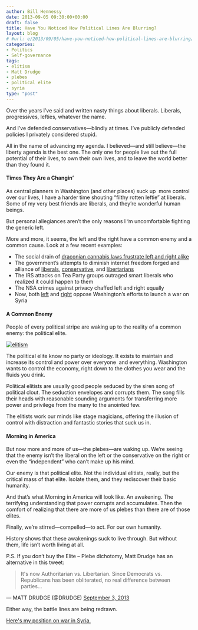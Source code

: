 ```yaml
---
author: Bill Hennessy
date: 2013-09-05 09:30:00+00:00
draft: false
title: Have You Noticed How Political Lines Are Blurring?
layout: blog
# #url: e/2013/09/05/have-you-noticed-how-political-lines-are-blurring/
categories:
- Politics
- Self-governance
tags:
- elitism
- Matt Drudge
- plebes
- political elite
- syria
type: "post"
---
```


Over the years I’ve said and written nasty things about liberals. Liberals, progressives, lefties, whatever the name.

And I’ve defended conservatives—blindly at times. I’ve publicly defended policies I privately considered stupid.

All in the name of advancing my agenda. I believed—and still believe—the liberty agenda is the best one. The only one for people live out the full potential of their lives, to own their own lives, and to leave the world better than they found it.


#### Times They Are a Changin’


As central planners in Washington (and other places) suck up  more control over our lives, I have a harder time shouting “filthy rotten leftie” at liberals. Some of my very best friends are liberals, and they’re wonderful human beings.

But personal allegiances aren’t the only reasons I ‘m uncomfortable fighting the generic left.

More and more, it seems, the left and the right have a common enemy and a common cause. Look at a few recent examples:



  * The social drain of [draconian cannabis laws frustrate left and right alike](https://www.google.com/url?sa=t&rct=j&q=&esrc=s&source=web&cd=6&cad=rja&ved=0CFkQFjAF&url=http%3A%2F%2Freason.com%2Fpoll%2F2011%2F10%2F18%2Fnew-gallup-survey-majority-of&ei=DFgnUte6GY__qQHEk4HQCg&usg=AFQjCNFi4IqA2WmPt08HaxRZIKtBH-CNmA&sig2=srPhDE0beG1dbIBxpTv0AQ&bvm=bv.51495398,d.aWM)
  * The government’s attempts to diminish internet freedom forged and alliance of [liberals](https://www.huffingtonpost.com/news/stop-online-piracy-act), [conservative](https://www.theblaze.com/stories/2011/12/27/conservatives-bloggers-stepping-up-to-speak-out-against-sopa/), and [libertarians](https://reason.com/24-7/2013/06/08/governments-attempting-to-control-the-in)
  * The IRS attacks on Tea Party groups outraged smart liberals who realized it could happen to them
  * The NSA crimes against privacy chaffed left and right equally
  * Now, both [left](https://www.businessinsider.com/syria-war-resolution-pccc-liberal-democrats-oppose-obama-vote-2013-9) and [right](https://www.redstate.com/2013/09/02/conservatives-should-oppose-syrian-intervention/) oppose Washington’s efforts to launch a war on Syria



#### A Common Enemy


People of every political stripe are waking up to the reality of a common enemy: the political elite.

[![elitism](https://hennessysview.com/wp-content/uploads/2013/09/elitism.jpg)
](https://riverdaughter.wordpress.com/2008/10/14/why-do-elitist-liberals-support-obama/)

The political elite know no party or ideology. It exists to maintain and increase its control and power over everyone  and everything. Washington wants to control the economy, right down to the clothes you wear and the fluids you drink.

Political elitists are usually good people seduced by the siren song of political clout. The seduction envelopes and corrupts them. The song fills their heads with reasonable sounding arguments for transferring more power and privilege from the many to the anointed few.

The elitists work our minds like stage magicians, offering the illusion of control with distraction and fantastic stories that suck us in.


#### Morning in America


But now more and more of us—the plebes—are waking up. We’re seeing that the enemy isn’t the liberal on the left or the conservative on the right or even the “independent” who can’t make up his mind.

Our enemy is that political elite. Not the individual elitists, really, but the critical mass of that elite. Isolate them, and they rediscover their basic humanity.

And that’s what Morning in America will look like. An awakening. The terrifying understanding that power corrupts and accumulates. Then the comfort of realizing that there are more of us plebes than there are of those elites.

Finally, we’re stirred—compelled—to act. For our own humanity.

History shows that these awakenings suck to live through. But without them, life isn’t worth living at all.



P.S. If you don’t buy the Elite – Plebe dichotomy, Matt Drudge has an alternative in this tweet:


> It's now Authoritarian vs. Libertarian. Since Democrats vs. Republicans has been obliterated, no real difference between parties...

— MATT DRUDGE (@DRUDGE) [September 3, 2013](https://twitter.com/DRUDGE/statuses/374918870047277057)


Either way, the battle lines are being redrawn.

[Here's my position on war in Syria.](https://hennessysview.com/2013/09/04/im-crazy-dont-believe-president/)

